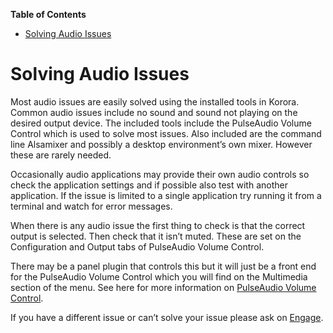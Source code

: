 

**Table of Contents**  

- [Solving Audio Issues](#solving-audio-issues)



# Solving Audio Issues

Most audio issues are easily solved using the installed tools in Korora. Common audio issues include no sound and sound not playing on the desired output device. The included tools include the PulseAudio Volume Control which is used to solve most issues. Also included are the command line Alsamixer and possibly a desktop environment’s own mixer. However these are rarely needed.

Occasionally audio applications may provide their own audio controls so check the application settings and if possible also test with another application. If the issue is limited to a single application try running it from a terminal and watch for error messages.

When there is any audio issue the first thing to check is that the correct output is selected. Then check that it isn’t muted. These are set on the Configuration and Output tabs of PulseAudio Volume Control.

There may be a panel plugin that controls this but it will just be a front end for the PulseAudio Volume Control which you will find on the Multimedia section of the menu. See here for more information on [PulseAudio Volume Control](https://github.com/kororaproject/kp-documentation/wiki/Pulse-Audio).

If you have a different issue or can’t solve your issue please ask on [Engage](https://kororaproject.org/support/engage).
